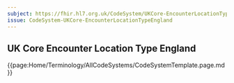 ```yaml
---
subject: https://fhir.hl7.org.uk/CodeSystem/UKCore-EncounterLocationTypeEngland
issue: CodeSystem-UKCore-EncounterLocationTypeEngland
---
```

## UK Core Encounter Location Type England

{{page:Home/Terminology/AllCodeSystems/CodeSystemTemplate.page.md}}
